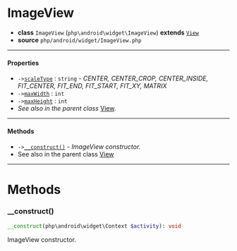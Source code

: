 # ImageView

- **class** `ImageView` (`php\android\widget\ImageView`) **extends** [`View`](classes/php/android/view/View.md)
- **source** `php/android/widget/ImageView.php`

---

#### Properties

- `->`[`scaleType`](#prop-scaletype) : `string` - _CENTER, CENTER_CROP, CENTER_INSIDE, FIT_CENTER, FIT_END, FIT_START, FIT_XY, MATRIX_
- `->`[`maxWidth`](#prop-maxwidth) : `int`
- `->`[`maxHeight`](#prop-maxheight) : `int`
- *See also in the parent class* [View](classes/php/android/view/View.md).

---

#### Methods

- `->`[`__construct()`](#method-__construct) - _ImageView constructor._
- See also in the parent class [View](classes/php/android/view/View.md)

---
# Methods

<a name="method-__construct"></a>

### __construct()
```php
__construct(php\android\widget\Context $activity): void
```
ImageView constructor.